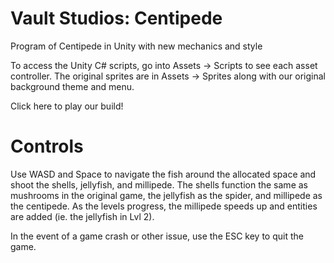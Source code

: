 # Vault Studios: Centipede
Program of Centipede in Unity with new mechanics and style

To access the Unity C# scripts, go into Assets -> Scripts to see each asset controller. The original sprites are in Assets
-> Sprites along with our original background theme and menu. 

Click here to play our build!

# Controls
Use WASD and Space to navigate the fish around the allocated space and shoot the shells, jellyfish, and millipede. The 
shells function the same as mushrooms in the original game, the jellyfish as the spider, and millipede as the centipede.
As the levels progress, the millipede speeds up and entities are added (ie. the jellyfish in Lvl 2). 

In the event of a game crash or other issue, use the ESC key to quit the game.
